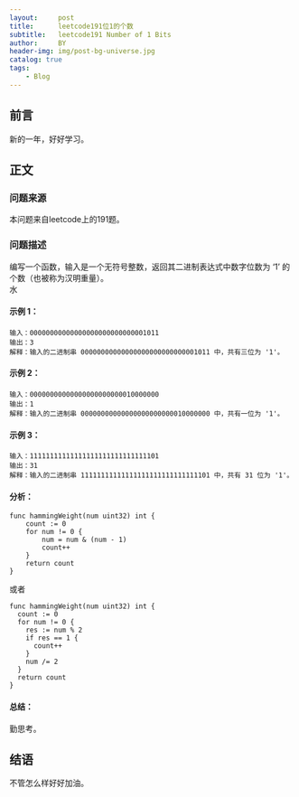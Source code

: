 ```yaml
---
layout:     post
title:      leetcode191位1的个数
subtitle:   leetcode191 Number of 1 Bits
author:     BY
header-img: img/post-bg-universe.jpg
catalog: true
tags:
    - Blog
---
```



## 前言

新的一年，好好学习。

## 正文

### 问题来源

本问题来自leetcode上的191题。

### 问题描述

编写一个函数，输入是一个无符号整数，返回其二进制表达式中数字位数为 ‘1’ 的个数（也被称为汉明重量）。  
水

#### 示例 1：
```
输入：00000000000000000000000000001011
输出：3
解释：输入的二进制串 00000000000000000000000000001011 中，共有三位为 '1'。
```

#### 示例 2：
```
输入：00000000000000000000000010000000
输出：1
解释：输入的二进制串 00000000000000000000000010000000 中，共有一位为 '1'。
```

#### 示例 3：
```
输入：11111111111111111111111111111101
输出：31
解释：输入的二进制串 11111111111111111111111111111101 中，共有 31 位为 '1'。
```

#### 分析：
```
func hammingWeight(num uint32) int {
    count := 0
    for num != 0 {
        num = num & (num - 1)
        count++
    }
    return count
}
```
或者
```
func hammingWeight(num uint32) int {
  count := 0
  for num != 0 {
    res := num % 2
    if res == 1 {
      count++
    }
    num /= 2
  }
  return count
}
```

#### 总结：
勤思考。  

## 结语
不管怎么样好好加油。
